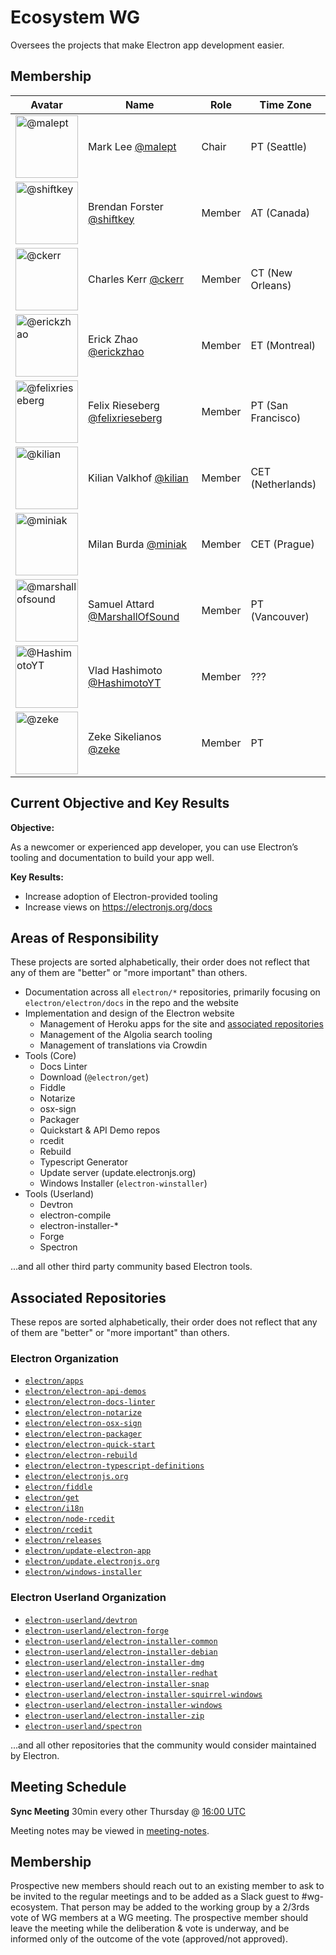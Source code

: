 # Ecosystem WG

Oversees the projects that make Electron app development easier.

## Membership

| Avatar | Name | Role | Time Zone |
| -------------------------------------------|----------------------|----------------------------| -------- |
| <img src="https://github.com/malept.png" width=100 alt="@malept">  | Mark Lee [@malept](https://github.com/malept) | Chair | PT (Seattle) |
| <img src="https://github.com/shiftkey.png" width=100 alt="@shiftkey">  | Brendan Forster [@shiftkey](https://github.com/shiftkey) | Member | AT (Canada) |
| <img src="https://github.com/ckerr.png" width=100 alt="@ckerr">  | Charles Kerr [@ckerr](https://github.com/ckerr) | Member | CT (New Orleans) |
| <img src="https://github.com/erickzhao.png" width=100 alt="@erickzhao">  | Erick Zhao [@erickzhao](https://github.com/erickzhao) | Member | ET (Montreal) |
| <img src="https://github.com/felixrieseberg.png" width=100 alt="@felixrieseberg">  | Felix Rieseberg [@felixrieseberg](https://github.com/felixrieseberg) | Member | PT (San Francisco) |
| <img src="https://github.com/kilian.png" width=100 alt="@kilian">  | Kilian Valkhof [@kilian](https://github.com/kilian) | Member | CET (Netherlands) |
| <img src="https://github.com/miniak.png" width=100 alt="@miniak">  | Milan Burda [@miniak](https://github.com/miniak) | Member | CET (Prague) |
| <img src="https://github.com/marshallofsound.png" width=100 alt="@marshallofsound">  | Samuel Attard [@MarshallOfSound](https://github.com/marshallofsound) | Member | PT (Vancouver) |
| <img src="https://github.com/HashimotoYT.png" width=100 alt="@HashimotoYT">  | Vlad Hashimoto [@HashimotoYT](https://github.com/HashimotoYT) | Member | ??? |
| <img src="https://github.com/zeke.png" width=100 alt="@zeke">  | Zeke Sikelianos [@zeke](https://github.com/zeke) | Member | PT |


## Current Objective and Key Results
**Objective:**

As a newcomer or experienced app developer, you can use Electron’s tooling and documentation to build your app well.

**Key Results:**

* Increase adoption of Electron-provided tooling
* Increase views on https://electronjs.org/docs

## Areas of Responsibility

These projects are sorted alphabetically, their order does not reflect that any of them are "better" or "more important" than others.

* Documentation across all `electron/*` repositories, primarily focusing on `electron/electron/docs` in the repo and the website
* Implementation and design of the Electron website
  * Management of Heroku apps for the site and [associated repositories](#associated-repositories)
  * Management of the Algolia search tooling
  * Management of translations via Crowdin
* Tools (Core)
  * Docs Linter
  * Download (`@electron/get`)
  * Fiddle
  * Notarize
  * osx-sign
  * Packager
  * Quickstart & API Demo repos
  * rcedit
  * Rebuild
  * Typescript Generator
  * Update server (update.electronjs.org)
  * Windows Installer (`electron-winstaller`)
* Tools (Userland)
  * Devtron
  * electron-compile
  * electron-installer-\*
  * Forge
  * Spectron

...and all other third party community based Electron tools.

## Associated Repositories

These repos are sorted alphabetically, their order does not reflect that any of them are "better" or "more important" than others.

### Electron Organization

* [`electron/apps`](https://github.com/electron/apps)
* [`electron/electron-api-demos`](https://github.com/electron/electron-api-demos)
* [`electron/electron-docs-linter`](https://github.com/electron/electron-docs-linter)
* [`electron/electron-notarize`](https://github.com/electron/electron-notarize)
* [`electron/electron-osx-sign`](https://github.com/electron/electron-osx-sign)
* [`electron/electron-packager`](https://github.com/electron/electron-packager)
* [`electron/electron-quick-start`](https://github.com/electron/electron-quick-start)
* [`electron/electron-rebuild`](https://github.com/electron/electron-rebuild)
* [`electron/electron-typescript-definitions`](https://github.com/electron/electron-typescript-definitions)
* [`electron/electronjs.org`](https://github.com/electron/electronjs.org)
* [`electron/fiddle`](https://github.com/electron/fiddle)
* [`electron/get`](https://github.com/electron/get)
* [`electron/i18n`](https://github.com/electron/i18n)
* [`electron/node-rcedit`](https://github.com/electron/node-rcedit)
* [`electron/rcedit`](https://github.com/electron/rcedit)
* [`electron/releases`](https://github.com/electron/releases)
* [`electron/update-electron-app`](https://github.com/electron/update-electron-app)
* [`electron/update.electronjs.org`](https://github.com/electron/update.electronjs.org)
* [`electron/windows-installer`](https://github.com/electron/windows-installer)

### Electron Userland Organization

* [`electron-userland/devtron`](https://github.com/electron/devtron)
* [`electron-userland/electron-forge`](https://github.com/electron-userland/electron-forge)
* [`electron-userland/electron-installer-common`](https://github.com/electron-userland/electron-installer-common)
* [`electron-userland/electron-installer-debian`](https://github.com/electron-userland/electron-installer-debian)
* [`electron-userland/electron-installer-dmg`](https://github.com/electron-userland/electron-installer-dmg)
* [`electron-userland/electron-installer-redhat`](https://github.com/electron-userland/electron-installer-redhat)
* [`electron-userland/electron-installer-snap`](https://github.com/electron-userland/electron-installer-snap)
* [`electron-userland/electron-installer-squirrel-windows`](https://github.com/electron-userland/electron-installer-squirrel-windows)
* [`electron-userland/electron-installer-windows`](https://github.com/electron-userland/electron-installer-windows)
* [`electron-userland/electron-installer-zip`](https://github.com/electron-userland/electron-installer-zip)
* [`electron-userland/spectron`](https://github.com/electron/spectron)

...and all other repositories that the community would consider maintained by Electron.

## Meeting Schedule

**Sync Meeting** 30min every other Thursday @ [16:00 UTC](https://duckduckgo.com/?q=16%3A00+UTC&ia=answer)

Meeting notes may be viewed in [meeting-notes](meeting-notes).

## Membership

Prospective new members should reach out to an existing member to ask to be invited to the regular meetings and to be added as a Slack guest to #wg-ecosystem. That person may be added to the working group by a 2/3rds vote of WG members at a WG meeting. The prospective member should leave the meeting while the deliberation & vote is underway, and be informed only of the outcome of the vote (approved/not approved).

